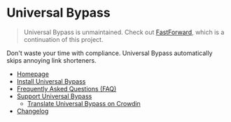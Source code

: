 # Universal Bypass

> Universal Bypass is unmaintained. Check out [FastForward](https://fastforward.team/), which is a continuation of this project.

Don't waste your time with compliance. Universal Bypass automatically skips annoying link shorteners.

- [Homepage](https://universal-bypass.org)
- [Install Universal Bypass](https://universal-bypass.org/install)
- [Frequently Asked Questions (FAQ)](https://universal-bypass.org/faq)
- [Support Universal Bypass](https://universal-bypass.org/support)
  - [Translate Universal Bypass on Crowdin](https://crowdin.com/project/bypass)
- [Changelog](https://universal-bypass.org/changelog)
